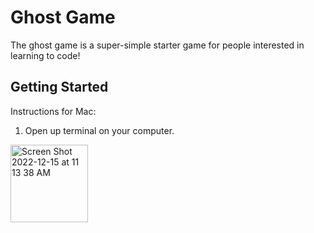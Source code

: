 # Ghost Game

The ghost game is a super-simple starter game for people interested in
learning to code!

## Getting Started

Instructions for Mac:

1. Open up terminal on your computer.
<img width="124" alt="Screen Shot 2022-12-15 at 11 13 38 AM" src="https://user-images.githubusercontent.com/7529435/207924879-b962c398-cb3c-49c9-bbea-8c8fa7282a87.png">


